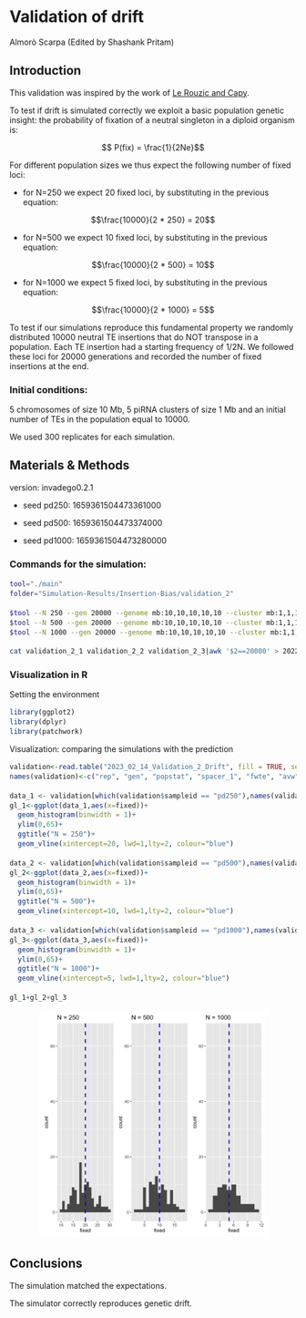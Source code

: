 Validation of drift
================
Almorò Scarpa (Edited by Shashank Pritam)

## Introduction

This validation was inspired by the work of [Le Rouzic and
Capy](http://www.genetics.org/content/169/2/1033).

To test if drift is simulated correctly we exploit a basic population
genetic insight: the probability of fixation of a neutral singleton in a
diploid organism is:

$$ P(fix) = \frac{1}{2Ne}$$

For different population sizes we thus expect the following number of
fixed loci:

-   for N=250 we expect 20 fixed loci, by substituting in the previous
    equation:
    
$$\frac{10000}{2 * 250} = 20$$

-   for N=500 we expect 10 fixed loci, by substituting in the previous
    equation:

$$\frac{10000}{2 * 500} = 10$$

-   for N=1000 we expect 5 fixed loci, by substituting in the previous
    equation:

$$\frac{10000}{2 * 1000} = 5$$

To test if our simulations reproduce this fundamental property we
randomly distributed 10000 neutral TE insertions that do NOT transpose
in a population. Each TE insertion had a starting frequency of 1/2N. We
followed these loci for 20000 generations and recorded the number of
fixed insertions at the end.

### Initial conditions:

5 chromosomes of size 10 Mb, 5 piRNA clusters of size 1 Mb and an
initial number of TEs in the population equal to 10000.

We used 300 replicates for each simulation.

## Materials & Methods

version: invadego0.2.1

-   seed pd250: 1659361504473361000

-   seed pd500: 1659361504473374000

-   seed pd1000: 1659361504473280000

### Commands for the simulation:

``` bash
tool="./main"
folder="Simulation-Results/Insertion-Bias/validation_2"

$tool --N 250 --gen 20000 --genome mb:10,10,10,10,10 --cluster mb:1,1,1,1,1 --rr 4,4,4,4,4 --rep 300 --u 0.0 --basepop 10000 --steps 10000 --sampleid pd250> $folder/validation_2_1 &       
$tool --N 500 --gen 20000 --genome mb:10,10,10,10,10 --cluster mb:1,1,1,1,1 --rr 4,4,4,4,4 --rep 300 --u 0.0 --basepop 10000 --steps 10000 --sampleid pd500> $folder/validation_2_2 &  
$tool --N 1000 --gen 20000 --genome mb:10,10,10,10,10 --cluster mb:1,1,1,1,1 --rr 4,4,4,4,4 --rep 300 --u 0.0 --basepop 10000 --steps 10000 --sampleid pd1000> $folder/validation_2_3

cat validation_2_1 validation_2_2 validation_2_3|awk '$2==20000' > 2022_08_01_Validation_2_Drift
```

### Visualization in R

Setting the environment

``` r
library(ggplot2)
library(dplyr)
library(patchwork)
```

Visualization: comparing the simulations with the prediction

``` r
validation<-read.table("2023_02_14_Validation_2_Drift", fill = TRUE, sep = "\t")
names(validation)<-c("rep", "gen", "popstat", "spacer_1", "fwte", "avw", "minw","avtes", "avpopfreq", "fixed", "spacer_2", "phase", "fwcli","avcli","fixcli","spacer_4","avbias","3tot", "3cluster", "spacer 5", "sampleid")

data_1 <- validation[which(validation$sampleid == "pd250"),names(validation) %in% c("rep","fixed")]
gl_1<-ggplot(data_1,aes(x=fixed))+
  geom_histogram(binwidth = 1)+
  ylim(0,65)+
  ggtitle("N = 250")+
  geom_vline(xintercept=20, lwd=1,lty=2, colour="blue")

data_2 <- validation[which(validation$sampleid == "pd500"),names(validation) %in% c("rep","fixed")]
gl_2<-ggplot(data_2,aes(x=fixed))+
  geom_histogram(binwidth = 1)+
  ylim(0,65)+
  ggtitle("N = 500")+
  geom_vline(xintercept=10, lwd=1,lty=2, colour="blue")

data_3 <- validation[which(validation$sampleid == "pd1000"),names(validation) %in% c("rep","fixed")]
gl_3<-ggplot(data_3,aes(x=fixed))+
  geom_histogram(binwidth = 1)+
  ylim(0,65)+
  ggtitle("N = 1000")+
  geom_vline(xintercept=5, lwd=1,lty=2, colour="blue")

gl_1+gl_2+gl_3

```
<p align="center">
<img src="images/2023-02-16-validation2_drift.png" width="400" height="400" alt="Fixed vs. Count">
</p>


## Conclusions

The simulation matched the expectations.

The simulator correctly reproduces genetic drift.
